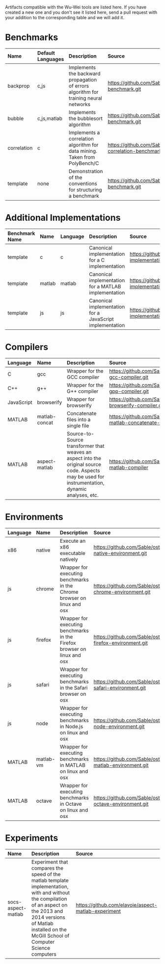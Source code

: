Artifacts compatible with the Wu-Wei tools are listed here. If you have created a new one and you don't see it listed here, send a pull request with your addition to the corresponding table and we will add it.

# Benchmarks

| Name     | Default Languages | Description                                             | Source                           |
| :------- | :---------------- | :------------------------------------------------------ | :------------------------------- |
| backprop | c,js              | Implements the backward propagation of errors algorithm for training neural networks | https://github.com/Sable/backprop-benchmark.git |
| bubble   | c,js,matlab       | Implements the bubblesort algorithm | https://github.com/Sable/bubble-benchmark.git |
| correlation | c              | Implements a correlation algorithm for data mining. Taken from PolyBench/C | https://github.com/Sable/polybench-correlation-benchmark.git |
| template | none              | Demonstration of the conventions for structuring a benchmark | https://github.com/Sable/template-benchmark.git |


# Additional Implementations

| Benchmark Name | Name        | Language    | Description                 | Source                                    |
| :------------- | :---------- | :---------- | :-------------------------- | :---------------------------------------- |
| template       | c           | c           | Canonical implementation for a C implementation | https://github.com/Sable/c-implementation-template.git |
| template       | matlab      | matlab      | Canonical implementation for a MATLAB implementation | https://github.com/Sable/matab-implementation-template.git |
| template       | js           | js         | Canonical implementation for a JavaScript implementation | https://github.com/Sable/js-implementation-template.git |


# Compilers

| Language   | Name          | Description                                         | Source                               |
| :--------- | :------------ | :---------------------------------------------------| :----------------------------------- |
| C          | gcc           | Wrapper for the GCC compiler           | https://github.com/Sable/ostrich-gcc-compiler.git |
| C++        | g++           | Wrapper for the G++ compiler           | https://github.com/Sable/ostrich-gpp-compiler.git |
| JavaScript | browserify    | Wrapper for browserify           | https://github.com/Sable/ostrich-browserify-compiler.git|
| MATLAB     | matlab-concat | Concatenate files into a single file | https://github.com/Sable/ostrich-matlab-concatenate-compiler.git |
| MATLAB     | aspect-matlab | Source-to-Source transformer that weaves an aspect into the original source code. Aspects may be used for instrumentation, dynamic analyses, etc. | https://github.com/Sable/aspect-matlab-compiler |


# Environments

| Language   | Name          | Description                                         | Source                               |
| :--------- | :------------ | :---------------------------------------------------| :----------------------------------- |
| x86        | native        | Execute an x86 executable natively                  | https://github.com/Sable/ostrich-native-environment.git |
| js         | chrome        | Wrapper for executing benchmarks in the Chrome browser on linux and osx | https://github.com/Sable/ostrich-chrome-environment.git |
| js         | firefox       | Wrapper for executing benchmarks in the Firefox browser on linux and osx | https://github.com/Sable/ostrich-firefox-environment.git |
| js         | safari        | Wrapper for executing benchmarks in the Safari browser on osx | https://github.com/Sable/ostrich-safari-environment.git |
| js         | node          | Wrapper for executing benchmarks in Node.js on linux and osx | https://github.com/Sable/ostrich-node-environment.git |
| MATLAB     | matlab-vm     | Wrapper for executing benchmarks in MATLAB on linux and osx | https://github.com/Sable/ostrich-matlab-environment.git |
| MATLAB     | octave        | Wrapper for executing benchmarks in Octave on linux and osx | https://github.com/Sable/ostrich-octave-environment.git |


# Experiments

| Name               | Description                                             | Source                              |
| :----------------  | :------------------------------------------------------ | :---------------------------------- |
| socs-aspect-matlab | Experiment that compares the speed of the matlab template implementation, with and without the compilation of an aspect on the 2013 and 2014 versions of Matlab installed on the McGill School of Computer Science computers | https://github.com/elavoie/aspect-matlab-experiment |
